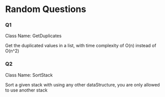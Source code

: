 # Random Questions

### Q1

Class Name: GetDuplicates

Get the duplicated values in a list, with time complexity of O(n) instead of O(n^2)

### Q2

Class Name: SortStack

Sort a given stack with using any other dataStructure, you are only allowed to use another stack
